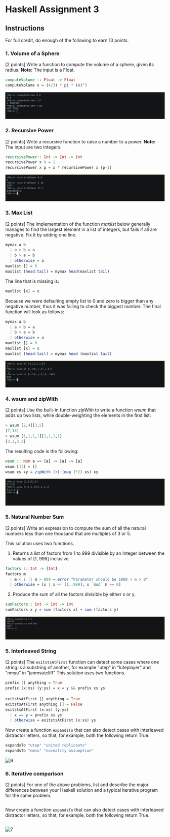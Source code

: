 # Haskell Assignment 3

## Instructions
For full credit, do enough of the following to earn 10 points.

### 1. Volume of a Sphere
[2 points] Write a function to compute the volume of a sphere, given its radius.
__Note:__ The input is a Float.
```Haskell
computeVolume :: Float -> Float
computeVolume x = (4/3) * pi * (x)^3
```
![1](report_files/assignment3_1.png)

### 2. Recursive Power
[2 points] Write a recursive function to raise a number to a power.
__Note:__ The input are two Integers.
```Haskell
recursivePower:: Int -> Int -> Int
recursivePower x 0 = 1
recursivePower x p = x * recursivePower x (p-1)
```
![2](report_files/assignment3_2.png)

### 3. Max List
[2 points] The implementation of the function _maxlist_ below generally manages to find the largest element in a list of integers, but fails if all are negative. Fix it by adding one line.

```Haskell
mymax a b
  | a > b = a
  | b > a = b
  | otherwise = a
maxlist [] = 0
maxlist (head:tail) = mymax head(maxlist tail)
```
The line that is missing is:
```Haskell
maxlist [x] = x
```
Because we were defaulting empty list to 0 and zero is bigger than any negative number, thus it was failing to check the biggest number. The final function will look as follows:
``` Haskell
mymax a b
  | a > b = a
  | b > a = b
  | otherwise = a
maxlist [] = 0
maxlist [x] = x
maxlist (head:tail) = mymax head (maxlist tail)
```
![3](report_files/assignment3_3.png)

### 4. wsum and zipWith
[2 points] Use the built-in function _zipWith_ to write a function _wsum_ that adds up two lists, while double-weighting the elements in the first list:
```Haskell
> wsum [2,4][3,5]
[7,13]
> wsum [1,1,1,1][1,1,1,1]
[3,3,3,3]
```
The resulting code is the following:
```Haskell
wsum :: Num a => [a] -> [a] -> [a]
wsum [][] = []
wsum xs xy = zipWith (+) (map (*2) xs) xy
```
![4](report_files/assignment3_4.png)

### 5. Natural Number Sum
[2 points] Write an expression to compute the sum of all the natural numbers less than one thousand that are multiples of 3 or 5.

This solution uses two functions.
1. Returns a list of factors from 1 to 999 divisible by an Integer between the values of [1, 999] inclusive.
```Haskell
factors :: Int -> [Int]
factors m
  | m < 1 || m > 999 = error "Parameter should be 1000 > m > 0"
  | otherwise = [x | x <- [1..999], x `mod` m == 0]
```
2. Produce the sum of all the factors divisible by either x or y.
```Haskell
sumFactors:: Int -> Int -> Int
sumFactors x y = sum (factors x) + sum (factors y)
```
![5](report_files/assignment3_5.png)

### 5. Interleaved String
[2 points] The `exitstsAtFirst` function can detect some cases where one string is a substring of another, for example "utep"
 in "luteplayer" and "nmsu" in "janmsutcliff"
This solution uses two functions.

```Haskell
prefix [] anything = True
prefix (x:xs) (y:ys) = x = y && prefix xs ys

exitstsAtFirst [] anything = True
exitstsAtFirst anything [] = False
exitstsAtFirst (x:xs) (y:ys)
  | x == y = prefix xs ys
  | otherwise = exitstsAtFirst (x:xs) ys
```

Now create a function `expandsTo` that can also detect cases with interleaved distractor letters, so that, for example, both the following return True.
```Haskell
expandsTo "utep" "united replicants"
expandsTo "nmsu" "normality assumption"
```

![6](report_files/assignment3_6.png)

### 6. Iterative comparison
[2 points] For one of the above problems, list and describe the major differences between your Haskell solution and a typical iterative program for the same problem.

```Haskell
```

Now create a function `expandsTo` that can also detect cases with interleaved distractor letters, so that, for example, both the following return True.
```Python
```

![7](report_files/assignment3_6.png)
